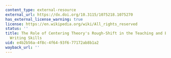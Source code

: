 ```yaml
---
content_type: external-resource
external_url: https://dx.doi.org/10.3115/1075218.1075270
has_external_license_warning: true
license: https://en.wikipedia.org/wiki/All_rights_reserved
status: ''
title: The Role of Centering Theory's Rough-Shift in the Teaching and Evaluation of
  Writing Skills
uid: e4b2b56a-4f8c-4f64-93f6-77172ab8b1a2
wayback_url: ''
---
```

